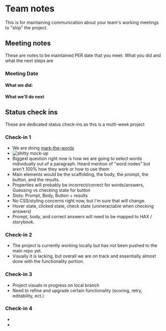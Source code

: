 # Team notes
This is for maintaining communication about your team's working meetings to "ship" the project.

## Meeting notes
These are notes to be maintained PER date that you meet. What you did and what the next steps are
### Meeting Date

#### What we did:


#### What we'll do next


## Status check ins
These are dedicated status check-ins as this is a multi-week project
### Check-in 1
- We are doing [mark-the-words](https://github.com/elmsln/issues/issues/882)
- ![shitty mock-up](https://user-images.githubusercontent.com/32485432/140665102-15c1548c-80b8-4f27-a5b3-d474d2d71f26.png)
- Biggest question right now is how we are going to select words individually out of a paragraph. Heard mention of "word nodes" but aren't 100% how they work or how to use them
- Main elements would be the scaffolding, the body, the prompt, the button, and the results.
- Properties will probably be incorrect/correct for words/answers, Guessing vs checking state for button
- Slots: Prompt, Body, Button + results
- No CSS/styling concerns right now, but I'm sure that will change.
- Hover state, clicked state, check state (unineractable when checking answers)
- Prompt, body, and correct answers will need to be mapped to HAX / storybook.
### Check-in 2
- The project is currently working locally but has not been pushed to the main repo yet.
- Visually it is lacking, but overall we are on track and essentially almost done with the functionality portion.
### Check-in 3
- Project visuals in progress on local branch
- Need to refine and upgrade certain functionality (scoring, retry, editability, ect.)
### Check-in 4
- 
- 
